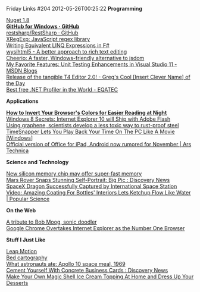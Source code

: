 Friday Links #204
2012-05-26T00:25:22
**Programming**

[Nuget 1.8](http://docs.nuget.org/docs/release-notes/nuget-1.8)   
[**GitHub for Windows · GitHub**](https://github.com/blog/1127-github-for-windows)   
[restsharp/RestSharp · GitHub](https://github.com/restsharp/RestSharp#readme)   
[XRegExp: JavaScript regex library](http://xregexp.com/)   
[Writing Equivalent LINQ Expressions in F#](http://www.c-sharpcorner.com/UploadFile/mgold/writing-equivalent-linq-expressions-in-fsharp/)   
[wysihtml5 - A better approach to rich text editing](http://xing.github.com/wysihtml5/)   
[Cheerio: A faster, Windows-friendly alternative to jsdom](http://encosia.com/cheerio-faster-windows-friendly-alternative-jsdom/)   
[My Favorite Features: Unit Testing Enhancements in Visual Studio 11 - MSDN Blogs](http://blogs.msdn.com/b/jasonz/archive/2012/05/22/my-favorite-features-unit-testing-enhancements-in-visual-studio-11.aspx)   
[Release of the tangible T4 Editor 2.0! - Greg's Cool [Insert Clever Name] of the Day](http://coolthingoftheday.blogspot.co.uk/2012/05/feeling-of-excitement-is-tangible-with.html)   
[Best free .NET Profiler in the World - EQATEC](https://eqatec.com/Profiler/)

**Applications**

[**How to Invert Your Browser's Colors for Easier Reading at Night**](http://lifehacker.com/5912480/how-to-invert-your-browsers-colors-for-easier-reading-at-night)   
[Windows 8 Secrets: Internet Explorer 10 will Ship with Adobe Flash](http://www.winsupersite.com/article/windows8/windows-8-secrets-internet-explorer-10-ship-adobe-flash-143180)   
[Using graphene, scientists develop a less toxic way to rust-proof steel](http://www.sciencedaily.com/releases/2012/05/120518132553.htm)   
[TimeSnapper Lets You Play Back Your Time On The PC Like A Movie [Windows]](http://www.makeuseof.com/tag/timesnapper-lets-you-play-back-your-time-on-the-pc-like-a-movie/)   
[Official version of Office for iPad, Android now rumored for November | Ars Technica](http://arstechnica.com/apple/2012/05/official-version-of-office-for-ipad-android-now-rumored-for-november/)

**Science and Technology**

[New silicon memory chip may offer super-fast memory](http://www.sciencedaily.com/releases/2012/05/120518132549.htm)   
[Mars Rover Snaps Stunning Self-Portrait: Big Pic : Discovery News](http://news.discovery.com/space/big-pic-mars-rover-opportunity-portrait-120523.html)   
[SpaceX Dragon Successfully Captured by International Space Station](http://www.popsci.com/technology/article/2012-05/spacex-dragon-successfully-captured-international-space-station)   
[Video: Amazing Coating For Bottles' Interiors Lets Ketchup Flow Like Water | Popular Science](http://www.popsci.com/technology/article/2012-05/video-amazing-coating-bottles-interiors-lets-ketchup-flow-water)

**On the Web**

[A tribute to Bob Moog, sonic doodler](http://googleblog.blogspot.com/2012/05/tribute-to-bob-moog-sonic-doodler.html)   
[Google Chrome Overtakes Internet Explorer as the Number One Browser](http://lifehacker.com/5911979/google-chrome-overtakes-internet-explorer-as-the-number-one-browser)

**Stuff I Just Like**

[Leap Motion](http://www.leapmotion.com/)   
[Bed cartography](http://flowingdata.com/2012/05/01/bed-cartography/)   
[What astronauts ate: Apollo 10 space meal, 1969](http://www.sciencedaily.com/releases/2012/05/120518132244.htm)   
[Cement Yourself With Concrete Business Cards : Discovery News](http://news.discovery.com/tech/concrete-business-cards-120523.html)   
[Make Your Own Magic Shell Ice Cream Topping At Home and Dress Up Your Desserts](http://lifehacker.com/5913270/make-your-own-magic-shell-ice-cream-topping-at-home-and-dress-up-your-desserts)
